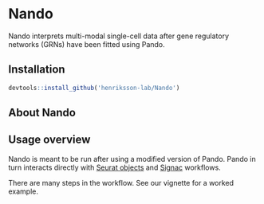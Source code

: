 # Nando

Nando interprets multi-modal single-cell data after gene regulatory networks (GRNs) have been fitted using Pando.

## Installation

```r
devtools::install_github('henriksson-lab/Nando')
```

## About Nando



## Usage overview

Nando is meant to be run after using a modified version of Pando. Pando in turn
interacts directly with 
[Seurat objects](https://satijalab.org/seurat/) and
[Signac](https://satijalab.org/signac/) workflows. 

There are many steps in the workflow. See our vignette for a worked example.









